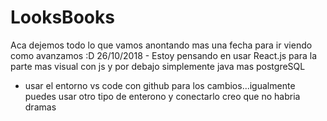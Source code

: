 # LooksBooks

Aca dejemos todo lo que vamos anontando mas una fecha para ir viendo como avanzamos :D
  26/10/2018 - Estoy pensando en usar React.js para la parte mas visual con js y por debajo simplemente java mas postgreSQL
  - usar el entorno vs code con github para los cambios...igualmente puedes usar otro tipo de enterono y conectarlo creo que no habria         dramas
